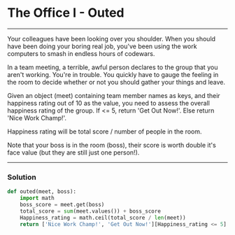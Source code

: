 # The Office I - Outed

---

Your colleagues have been looking over you shoulder. When you should have been doing your boring real job, you've been using the work computers to smash in endless hours of codewars.

In a team meeting, a terrible, awful person declares to the group that you aren't working. You're in trouble. You quickly have to gauge the feeling in the room to decide whether or not you should gather your things and leave.

Given an object (meet) containing team member names as keys, and their happiness rating out of 10 as the value, you need to assess the overall happiness rating of the group. If <= 5, return 'Get Out Now!'. Else return 'Nice Work Champ!'.

Happiness rating will be total score / number of people in the room.

Note that your boss is in the room (boss), their score is worth double it's face value (but they are still just one person!).

---

### Solution

```py
def outed(meet, boss):
    import math
    boss_score = meet.get(boss)
    total_score = sum(meet.values()) + boss_score
    Happiness_rating = math.ceil(total_score / len(meet))
    return ['Nice Work Champ!', 'Get Out Now!'][Happiness_rating <= 5]
```
